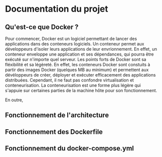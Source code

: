 # Documentation du projet

## Qu'est-ce que Docker ?

Pour commencer, Docker est un logiciel permettant de lancer des applications dans des conteneurs logiciels. 
Un conteneur permet aux développeurs d'isoler leurs applications de leur envrionnement. En effet, un conteneur enveloppe une application et ses dépendances, qui pourra être exécuté sur n'importe quel serveur.
Les points forts de Docker sont sa fléxibilité et sa légèreté. En effet, les conteneurs Docker sont constuits à partir des images Docker (quelques MB au minimum) et permettent aux dévéloppeurs de créer, déployer et exécuter efficacement des applications distribuées.
Cependant, il ne faut pas confondre virtualisation et conteneurisation. La conteneurisation est une forme plus légère qui s'appuie sur certaines parties de la machine hôte pour son fonctionnement.

En outre,

## Fonctionnement de l'architecture



## Fonctionnement des Dockerfile


## Fonctionnement du docker-compose.yml
